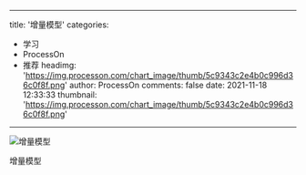 
---
title: '增量模型'
categories: 
 - 学习
 - ProcessOn
 - 推荐
headimg: 'https://img.processon.com/chart_image/thumb/5c9343c2e4b0c996d36c0f8f.png'
author: ProcessOn
comments: false
date: 2021-11-18 12:33:33
thumbnail: 'https://img.processon.com/chart_image/thumb/5c9343c2e4b0c996d36c0f8f.png'
---

<div>   
<img class="thumb" alt="增量模型" src="https://img.processon.com/chart_image/thumb/5c9343c2e4b0c996d36c0f8f.png" referrerpolicy="no-referrer">
<p>增量模型</p>  
</div>
            